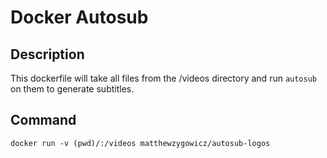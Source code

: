 # Docker Autosub

## Description

This dockerfile will take all files from the /videos directory and run `autosub` on them to generate subtitles.

## Command

```
docker run -v (pwd)/:/videos matthewzygowicz/autosub-logos
```
